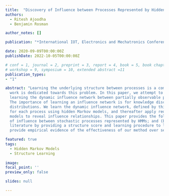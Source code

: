 ```yaml
---
title:  "Discovery of Influence between Processes Represented by Hidden Markov Models"
authors:
  - Ritesh Ajoodha
  - Benjamin Rosman

author_notes: []

publication: "*International IOT, Electronics and Mechatronics Conference*"

date: 2020-09-09T00:00:00Z
publishDate: 2022-10-05T00:00:00Z

# conf = 1, journal = 2, preprint = 3, report = 4, book = 5, book chapter = 6, thesis = 7, patent = 9
# workshop = 9, symposium = 10, extended abstract =11
publication_types:
- "1"

abstract: "Learning the underlying structure between processes is a common problem found in the sciences, however not much 
  work is dedicated towards this problem. In this paper, we attempt to use the language of structure learning to address
  learning the dynamic influence network between partially observable processes represented as hidden Markov models (HMMs). 
  The importance of learning an influence network is for knowledge discovery and to improve density estimation in temporal 
  distributions. We learn the dynamic influence network, defined by this paper, by first learning the optimal distribution 
  for each process using hidden Markov models, and thereafter apply redefined structure learning algorithms for temporal
  models to reveal influence relationships. This paper provides the following contributions: we (a) provide a definition 
  of influence between stochastic processes represented by HMMs; and (b) expand on the conventional structure learning 
  literature by providing a structure score and learning procedure to learn influence relationships between HMMs. We 
  provide empirical evidence of the effectiveness of our method over several baselines."

featured: true
tags:
  - Hidden Markov Models
  - Structure Learning
  
image:
focal_point: ''
preview_only: false

slides: null

---
```

